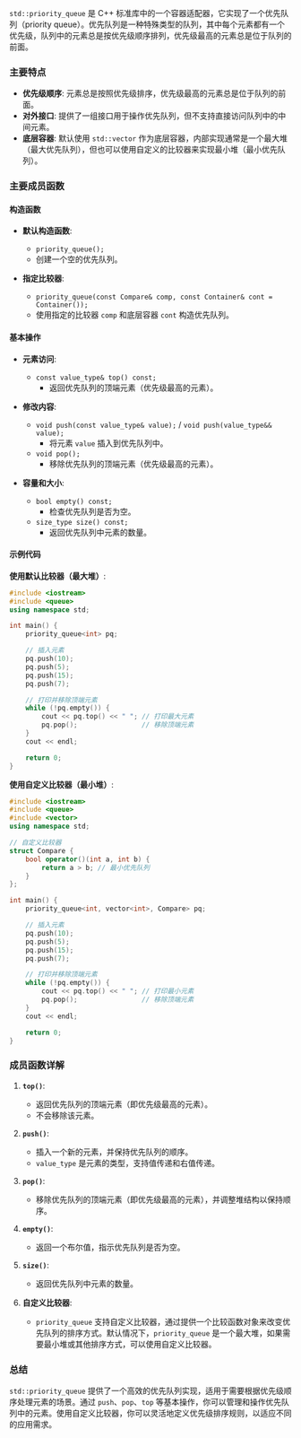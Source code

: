 `std::priority_queue` 是 C++ 标准库中的一个容器适配器，它实现了一个优先队列（priority queue）。优先队列是一种特殊类型的队列，其中每个元素都有一个优先级，队列中的元素总是按优先级顺序排列，优先级最高的元素总是位于队列的前面。

### 主要特点

- **优先级顺序**: 元素总是按照优先级排序，优先级最高的元素总是位于队列的前面。
- **对外接口**: 提供了一组接口用于操作优先队列，但不支持直接访问队列中的中间元素。
- **底层容器**: 默认使用 `std::vector` 作为底层容器，内部实现通常是一个最大堆（最大优先队列），但也可以使用自定义的比较器来实现最小堆（最小优先队列）。

### 主要成员函数

#### 构造函数

- **默认构造函数**:
  - `priority_queue();`
  - 创建一个空的优先队列。

- **指定比较器**:
  - `priority_queue(const Compare& comp, const Container& cont = Container());`
  - 使用指定的比较器 `comp` 和底层容器 `cont` 构造优先队列。

#### 基本操作

- **元素访问**:
  - `const value_type& top() const;`
    - 返回优先队列的顶端元素（优先级最高的元素）。

- **修改内容**:
  - `void push(const value_type& value);` / `void push(value_type&& value);`
    - 将元素 `value` 插入到优先队列中。
  - `void pop();`
    - 移除优先队列的顶端元素（优先级最高的元素）。

- **容量和大小**:
  - `bool empty() const;`
    - 检查优先队列是否为空。
  - `size_type size() const;`
    - 返回优先队列中元素的数量。

#### 示例代码

**使用默认比较器（最大堆）**:

```cpp
#include <iostream>
#include <queue>
using namespace std;

int main() {
    priority_queue<int> pq;

    // 插入元素
    pq.push(10);
    pq.push(5);
    pq.push(15);
    pq.push(7);

    // 打印并移除顶端元素
    while (!pq.empty()) {
        cout << pq.top() << " "; // 打印最大元素
        pq.pop();                // 移除顶端元素
    }
    cout << endl;

    return 0;
}
```

**使用自定义比较器（最小堆）**:

```cpp
#include <iostream>
#include <queue>
#include <vector>
using namespace std;

// 自定义比较器
struct Compare {
    bool operator()(int a, int b) {
        return a > b; // 最小优先队列
    }
};

int main() {
    priority_queue<int, vector<int>, Compare> pq;

    // 插入元素
    pq.push(10);
    pq.push(5);
    pq.push(15);
    pq.push(7);

    // 打印并移除顶端元素
    while (!pq.empty()) {
        cout << pq.top() << " "; // 打印最小元素
        pq.pop();                // 移除顶端元素
    }
    cout << endl;

    return 0;
}
```

### 成员函数详解

1. **`top()`**:
   - 返回优先队列的顶端元素（即优先级最高的元素）。
   - 不会移除该元素。

2. **`push()`**:
   - 插入一个新的元素，并保持优先队列的顺序。
   - `value_type` 是元素的类型，支持值传递和右值传递。

3. **`pop()`**:
   - 移除优先队列的顶端元素（即优先级最高的元素），并调整堆结构以保持顺序。

4. **`empty()`**:
   - 返回一个布尔值，指示优先队列是否为空。

5. **`size()`**:
   - 返回优先队列中元素的数量。

6. **自定义比较器**:
   - `priority_queue` 支持自定义比较器，通过提供一个比较函数对象来改变优先队列的排序方式。默认情况下，`priority_queue` 是一个最大堆，如果需要最小堆或其他排序方式，可以使用自定义比较器。

### 总结

`std::priority_queue` 提供了一个高效的优先队列实现，适用于需要根据优先级顺序处理元素的场景。通过 `push`、`pop`、`top` 等基本操作，你可以管理和操作优先队列中的元素。使用自定义比较器，你可以灵活地定义优先级排序规则，以适应不同的应用需求。